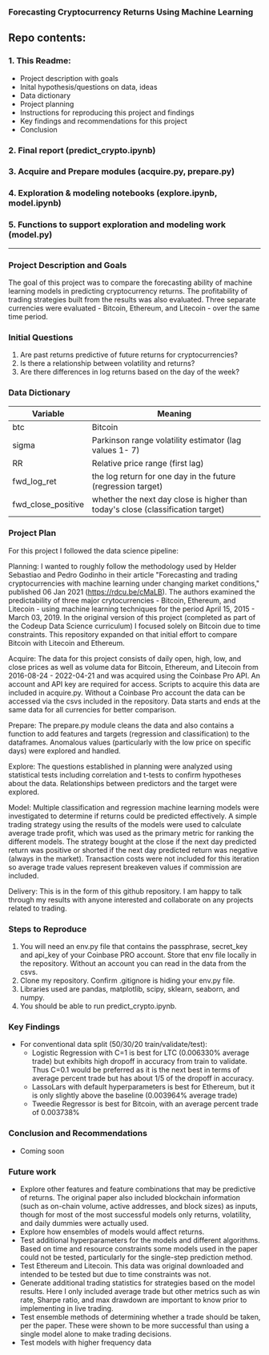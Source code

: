 ### Forecasting Cryptocurrency Returns Using Machine Learning

## Repo contents:
### 1. This Readme:
- Project description with goals
- Inital hypothesis/questions on data, ideas
- Data dictionary
- Project planning
- Instructions for reproducing this project and findings
- Key findings and recommendations for this project
- Conclusion
### 2. Final report (predict_crypto.ipynb)
### 3. Acquire and Prepare modules (acquire.py, prepare.py)
### 4. Exploration & modeling notebooks (explore.ipynb, model.ipynb)
### 5. Functions to support exploration and modeling work (model.py)

---------------------------------------------------------------------
### Project Description and Goals

The goal of this project was to compare the forecasting ability of machine learning models in predicting cryptocurrency returns. The profitability of trading strategies built from the results was also evaluated. Three separate currencies were evaluated - Bitcoin, Ethereum, and Litecoin - over the same time period. 

### Initial Questions

1. Are past returns predictive of future returns for cryptocurrencies?
2. Is there a relationship between volatility and returns?
3. Are there differences in log returns based on the day of the week?

### Data Dictionary

| Variable    | Meaning     |
| ----------- | ----------- |
| btc   |  Bitcoin       |
| sigma |  Parkinson range volatility estimator (lag values 1- 7)     |
| RR    |  Relative price range (first lag)   |
| fwd_log_ret   |  the log return for one day in the future (regression target)   |
| fwd_close_positive    |  whether the next day close is higher than today's close (classification target)  |


### Project Plan

For this project I followed the data science pipeline:

Planning: I wanted to roughly follow the methodology used by Helder Sebastiao and Pedro Godinho in their article "Forecasting and trading cryptocurrencies with machine learning under changing market conditions," published 06 Jan 2021 (https://rdcu.be/cMaLB). The authors examined the predictability of three major crytocurrencies - Bitcoin, Ethereum, and Litecoin - using machine learning techniques for the period April 15, 2015 - March 03, 2019. In the original version of this project (completed as part of the Codeup Data Science curriculum) I focused solely on Bitcoin due to time constraints. This repository expanded on that initial effort to compare Bitcoin with Litecoin and Ethereum. 

Acquire: The data for this project consists of daily open, high, low, and close prices as well as volume data for Bitcoin, Ethereum, and Litecoin from 2016-08-24 - 2022-04-21 and was acquired using the Coinbase Pro API. An account and API key are required for access. Scripts to acquire this data are included in acquire.py. Without a Coinbase Pro account the data can be accessed via the csvs included in the repository. Data starts and ends at the same data for all currencies for better comparison. 

Prepare: The prepare.py module cleans the data and also contains a function to add features and targets (regression and classification) to the dataframes. Anomalous values (particularly with the low price on specific days) were explored and handled. 

Explore: The questions established in planning were analyzed using statistical tests including correlation and t-tests to confirm hypotheses about the data. Relationships between predictors and the target were explored. 

Model: Multiple classification and regression machine learning models were investigated to determine if returns could be predicted effectively. A simple trading strategy using the results of the models were used to calculate average trade profit, which was used as the primary metric for ranking the different models. The strategy bought at the close if the next day predicted return was positive or shorted if the next day predicted return was negative (always in the market). Transaction costs were not included for this iteration so average trade values represent breakeven values if commission are included. 

Delivery: This is in the form of this github repository. I am happy to talk through my results with anyone interested and collaborate on any projects related to trading.

### Steps to Reproduce
1. You will need an env.py file that contains the passphrase, secret_key and api_key of your Coinbase PRO account. Store that env file locally in the repository. Without an account you can read in the data from the csvs. 
2. Clone my repository. Confirm .gitignore is hiding your env.py file.
3. Libraries used are pandas, matplotlib, scipy, sklearn, seaborn, and numpy.
4. You should be able to run predict_crypto.ipynb.

### Key Findings 
- For conventional data split (50/30/20 train/validate/test):
    - Logistic Regression with C=1 is best for LTC (0.006330% average trade) but exhibits high dropoff in accuracy from train to validate. Thus C=0.1 would be preferred as it is the next best in terms of average percent trade but has about 1/5 of the dropoff in accuracy.
    - LassoLars with default hyperparameters is best for Ethereum, but it is only slightly above the baseline (0.003964% average trade)
    - Tweedie Regressor is best for Bitcoin, with an average percent trade of 0.003738%

### Conclusion and Recommendations
- Coming soon

### Future work
- Explore other features and feature combinations that may be predictive of returns. The original paper also included blockchain information (such as on-chain volume, active addresses, and block sizes) as inputs, though for most of the most successful models only returns, volatility, and daily dummies were actually used. 
- Explore how ensembles of models would affect returns. 
- Test additional hyperparameters for the models and different algorithms. Based on time and resource constraints some models used in the paper could not be tested, particularly for the single-step prediction method. 
- Test Ethereum and Litecoin. This data was original downloaded and intended to be tested but due to time constraints was not.
- Generate additional trading statistics for strategies based on the model results. Here I only included average trade but other metrics such as win rate, Sharpe ratio, and max drawdown are important to know prior to implementing in live trading. 
- Test ensemble methods of determining whether a trade should be taken, per the paper. These were shown to be more successful than using a single model alone to make trading decisions. 
- Test models with higher frequency data
